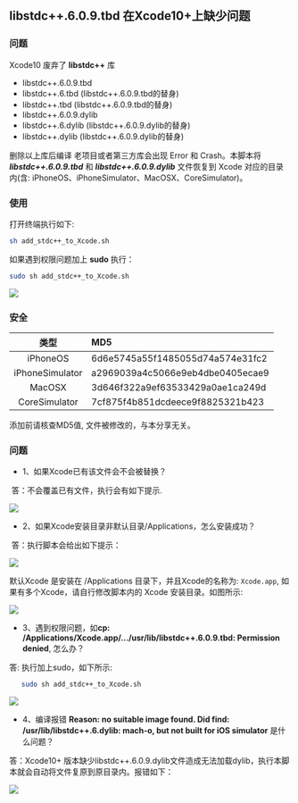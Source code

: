 ## libstdc++.6.0.9.tbd 在Xcode10+上缺少问题

### 问题

Xcode10 废弃了 **libstdc++** 库

- libstdc++.6.0.9.tbd
- libstdc++.6.tbd  (libstdc++.6.0.9.tbd的替身)
- libstdc++.tbd    (libstdc++.6.0.9.tbd的替身)
- libstdc++.6.0.9.dylib
- libstdc++.6.dylib (libstdc++.6.0.9.dylib的替身)
- libstdc++.dylib (libstdc++.6.0.9.dylib的替身)

删除以上库后编译 老项目或者第三方库会出现 Error 和 Crash。本脚本将 ***libstdc++.6.0.9.tbd*** 和 ***libstdc++.6.0.9.dylib*** 文件恢复到 Xcode 对应的目录内(含: iPhoneOS、iPhoneSimulator、MacOSX、CoreSimulator)。 

### 使用

打开终端执行如下:

```bash
sh add_stdc++_to_Xcode.sh
```

如果遇到权限问题加上 **sudo** 执行：

```bash
sudo sh add_stdc++_to_Xcode.sh
```

![](http://ww3.sinaimg.cn/large/006tNc79ly1g4dmb7ohtbj30ex0ldgov.jpg)

### 安全

|类型|MD5|
|:----:|:----|
|iPhoneOS|6d6e5745a55f1485055d74a574e31fc2|
|iPhoneSimulator|a2969039a4c5066e9eb4dbe0405ecae9|
|MacOSX|3d646f322a9ef63533429a0ae1ca249d|
|CoreSimulator|7cf875f4b851dcdeece9f8825321b423|

添加前请核查MD5值, 文件被修改的，与本分享无关。

### 问题
- 1、如果Xcode已有该文件会不会被替换？

 答：不会覆盖已有文件，执行会有如下提示.

![](http://ww3.sinaimg.cn/large/006tNc79ly1g4dla334olj31gi0juq7v.jpg)

- 2、如果Xcode安装目录非默认目录/Applications，怎么安装成功？

 答：执行脚本会给出如下提示：

![](http://ww1.sinaimg.cn/large/006tNc79ly1g4dlbxvungj30yw0f4acu.jpg)

默认Xcode 是安装在 /Applications 目录下，并且Xcode的名称为: `Xcode.app`, 如果有多个Xcode，请自行修改脚本内的 Xcode 安装目录。如图所示: 

![](http://ww1.sinaimg.cn/large/006tNc79ly1g4dle03fmvj30wg0ayact.jpg)

- 3、遇到权限问题，如**cp: /Applications/Xcode.app/.../usr/lib/libstdc++.6.0.9.tbd: Permission denied**, 怎么办？


 答: 执行加上sudo，如下所示:
 
 ```bash
	sudo sh add_stdc++_to_Xcode.sh
```

 ![](http://ww3.sinaimg.cn/large/006tNc79ly1g4dgdge10qj315l0u07bo.jpg)
 
 - 4、编译报错 **Reason: no suitable image found.  Did find:
	/usr/lib/libstdc++.6.dylib: mach-o, but not built for iOS simulator** 是什么问题？

答：Xcode10+ 版本缺少libstdc++.6.0.9.dylib文件造成无法加载dylib，执行本脚本就会自动将文件复原到原目录内。报错如下：

![](http://ww1.sinaimg.cn/large/006tNc79ly1g4dmnd1yjfj31ek072ac7.jpg)








